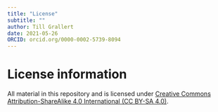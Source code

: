 ```yaml
---
title: "License"
subtitle: ""
author: Till Grallert
date: 2021-05-26
ORCID: orcid.org/0000-0002-5739-8094
---
```


# License information

All material in this repository and is licensed under [Creative Commons Attribution-ShareAlike 4.0 International (CC BY-SA 4.0)](http://creativecommons.org/licenses/by-sa/4.0/).
